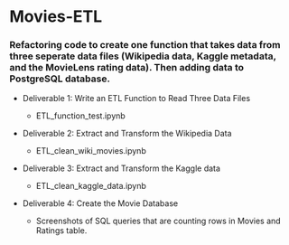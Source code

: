 # Movies-ETL

### Refactoring code to create one function that takes data from three seperate data files (Wikipedia data, Kaggle metadata, and the MovieLens rating data). Then adding data to PostgreSQL database.

- Deliverable 1: Write an ETL Function to Read Three Data Files
  - ETL_function_test.ipynb

- Deliverable 2: Extract and Transform the Wikipedia Data
  - ETL_clean_wiki_movies.ipynb

- Deliverable 3: Extract and Transform the Kaggle data
  - ETL_clean_kaggle_data.ipynb

- Deliverable 4: Create the Movie Database
  - Screenshots of SQL queries that are counting rows in Movies and Ratings table. 
